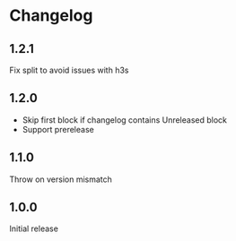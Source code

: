 # Changelog

## 1.2.1

Fix split to avoid issues with h3s

## 1.2.0

- Skip first block if changelog contains Unreleased block
- Support prerelease

## 1.1.0

Throw on version mismatch

## 1.0.0

Initial release
